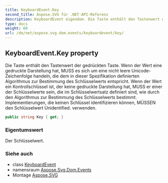 ```yaml
---
title: KeyboardEvent.Key
second_title: Aspose.SVG für .NET-API-Referenz
description: KeyboardEvent eigendom. Die Taste enthält den Tastenwert der gedrückten Taste. Wenn der Wert eine gedruckte Darstellung hat MUSS es sich um eine nicht leere UnicodeZeichenfolge handeln die dem in dieser Spezifikation definierten Algorithmus zur Bestimmung des Schlüsselwerts entspricht. Wenn der Wert ein Kontrollschlüssel ist der keine gedruckte Darstellung hat MUSS er einer der Schlüsselwerte sein die im Schlüsselwertsatz definiert sind wie durch den Algorithmus zur Bestimmung des Schlüsselwerts bestimmt. Implementierungen die keinen Schlüssel identifizieren können MÜSSEN den Schlüsselwert Unidentified. verwenden.
type: docs
weight: 60
url: /de/net/aspose.svg.dom.events/keyboardevent/key/
---
```

## KeyboardEvent.Key property

Die Taste enthält den Tastenwert der gedrückten Taste. Wenn der Wert eine gedruckte Darstellung hat, MUSS es sich um eine nicht leere Unicode-Zeichenfolge handeln, die dem in dieser Spezifikation definierten Algorithmus zur Bestimmung des Schlüsselwerts entspricht. Wenn der Wert ein Kontrollschlüssel ist, der keine gedruckte Darstellung hat, MUSS er einer der Schlüsselwerte sein, die im Schlüsselwertsatz definiert sind, wie durch den Algorithmus zur Bestimmung des Schlüsselwerts bestimmt. Implementierungen, die keinen Schlüssel identifizieren können, MÜSSEN den Schlüsselwert Unidentified. verwenden.

```csharp
public string Key { get; }
```

### Eigentumswert

Der Schlüsselwert.

### Siehe auch

* class [KeyboardEvent](../)
* namensraum [Aspose.Svg.Dom.Events](../../keyboardevent/)
* Montage [Aspose.SVG](../../../)


